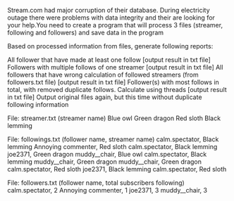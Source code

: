 Stream.com had major corruption of their database. During electricity outage there were problems with data integrity and their are looking for your help.You need to create a program that will process 3 files (streamer, following and followers) and save data in the program

Based on processed information from files, generate following reports:

All follower that have made at least one follow [output result in txt file] 
Followers with multiple follows of one streamer [output result in txt file]
All followers that have wrong calculation of followed streamers (from followers.txt file) [output result in txt file]
Follower(s) with most follows in total, with removed duplicate follows. Calculate using threads [output result in txt file] 
Output original files again, but this time without duplicate following information
 

File: streamer.txt (streamer name)
Blue owl
Green dragon
Red sloth
Black lemming

File: followings.txt (follower name, streamer name)
calm.spectator, Black lemming
Annoying commenter, Red sloth
calm.spectator, Black lemming
joe2371, Green dragon
muddy__chair, Blue owl
calm.spectator, Black lemming
muddy__chair, Green dragon
muddy__chair, Green dragon
calm.spectator, Red sloth
joe2371, Black lemming
calm.spectator, Red sloth

File: followers.txt (follower name, total subscribers following)
calm.spectator, 2
Annoying commenter, 1
joe2371, 3
muddy__chair, 3